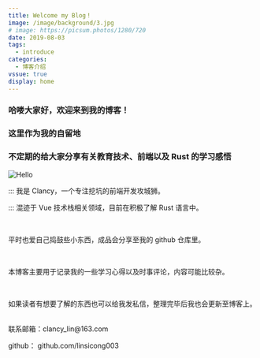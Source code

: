 ```yaml
---
title: Welcome my Blog！
image: /image/background/3.jpg
# image: https://picsum.photos/1280/720
date: 2019-08-03
tags: 
  - introduce
categories:
  - 博客介绍
vssue: true
display: home
--- 
```


### 哈喽大家好，欢迎来到我的博客！

### 这里作为我的自留地

### 不定期的给大家分享有关教育技术、前端以及 Rust 的学习感悟

<!-- more -->

![Hello](https://picsum.photos/1280/720)

::: 我是 Clancy，一个专注挖坑的前端开发攻城狮。


::: 混迹于 Vue 技术栈相关领域，目前在积极了解 Rust 语言中。

<br/>

平时也爱自己捣鼓些小东西，成品会分享至我的 github 仓库里。

<br/>

本博客主要用于记录我的一些学习心得以及时事评论，内容可能比较杂。

<br/>

如果读者有想要了解的东西也可以给我发私信，整理完毕后我也会更新至博客上。

<br/>
联系邮箱：clancy_lin@163.com

github： github.com/linsicong003